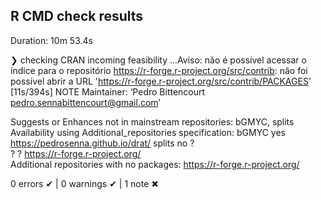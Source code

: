 ## R CMD check results

Duration: 10m 53.4s

❯ checking CRAN incoming feasibility ...Aviso: não é possível acessar o índice para o repositório https://r-forge.r-project.org/src/contrib:
    não foi possível abrir a URL 'https://r-forge.r-project.org/src/contrib/PACKAGES'
   [11s/394s] NOTE
  Maintainer: ‘Pedro Bittencourt <pedro.sennabittencourt@gmail.com>’
  
  Suggests or Enhances not in mainstream repositories:
    bGMYC, splits
  Availability using Additional_repositories specification:
    bGMYC    yes   https://pedrosenna.github.io/drat/
    splits    no   ?                                 
    ?          ?   https://r-forge.r-project.org/    
  Additional repositories with no packages:
    https://r-forge.r-project.org/

0 errors ✔ | 0 warnings ✔ | 1 note ✖